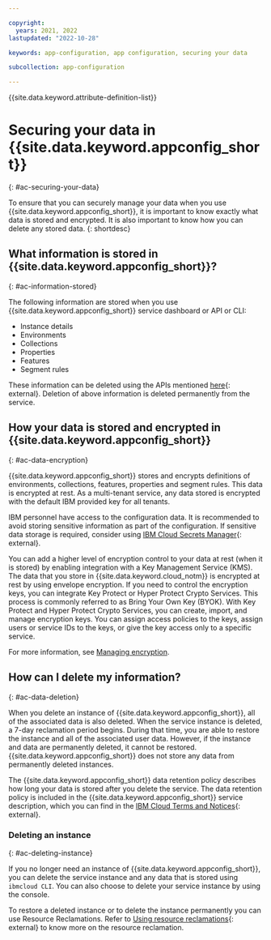 ```yaml
---

copyright:
  years: 2021, 2022
lastupdated: "2022-10-28"

keywords: app-configuration, app configuration, securing your data

subcollection: app-configuration

---
```


{{site.data.keyword.attribute-definition-list}}

# Securing your data in {{site.data.keyword.appconfig_short}}
{: #ac-securing-your-data}

To ensure that you can securely manage your data when you use {{site.data.keyword.appconfig_short}}, it is important to know exactly what data is stored and encrypted. It is also important to know how you can delete any stored data.
{: shortdesc}

## What information is stored in {{site.data.keyword.appconfig_short}}?
{: #ac-information-stored}

The following information are stored when you use {{site.data.keyword.appconfig_short}} service dashboard or API or CLI:

- Instance details
- Environments
- Collections
- Properties
- Features
- Segment rules

These information can be deleted using the APIs mentioned [here](https://cloud.ibm.com/apidocs/app-configuration){: external}. Deletion of above information is deleted permanently from the service.

## How your data is stored and encrypted in {{site.data.keyword.appconfig_short}}
{: #ac-data-encryption}

{{site.data.keyword.appconfig_short}} stores and encrypts definitions of environments, collections, features, properties and segment rules. This data is encrypted at rest.  As a multi-tenant service, any data stored is encrypted with the default IBM provided key for all tenants.

IBM personnel have access to the configuration data. It is recommended to avoid storing sensitive information as part of the configuration. If sensitive data storage is required, consider using [IBM Cloud Secrets Manager](https://cloud.ibm.com/docs/secrets-manager?topic=secrets-manager-getting-started){: external}.

You can add a higher level of encryption control to your data at rest (when it is stored) by enabling integration with a Key Management Service (KMS). The data that you store in {{site.data.keyword.cloud_notm}} is encrypted at rest by using envelope encryption. If you need to control the encryption keys, you can integrate Key Protect or Hyper Protect Crypto Services. This process is commonly referred to as Bring Your Own Key (BYOK). With Key Protect and Hyper Protect Crypto Services, you can create, import, and manage encryption keys. You can assign access policies to the keys, assign users or service IDs to the keys, or give the key access only to a specific service.

For more information, see [Managing encryption](/docs/app-configuration?topic=app-configuration-ac-managing-encryption).

## How can I delete my information?
{: #ac-data-deletion}

When you delete an instance of {{site.data.keyword.appconfig_short}}, all of the associated data is also deleted. When the service instance is deleted, a 7-day reclamation period begins. During that time, you are able to restore the instance and all of the associated user data. However, if the instance and data are permanently deleted, it cannot be restored. {{site.data.keyword.appconfig_short}} does not store any data from permanently deleted instances.

The {{site.data.keyword.appconfig_short}} data retention policy describes how long your data is stored after you delete the service. The data retention policy is included in the {{site.data.keyword.appconfig_short}} service description, which you can find in the [IBM Cloud Terms and Notices](https://cloud.ibm.com/docs/overview?topic=overview-terms){: external}.

### Deleting an instance
{: #ac-deleting-instance}

If you no longer need an instance of {{site.data.keyword.appconfig_short}}, you can delete the service instance and any data that is stored using `ibmcloud CLI`. You can also choose to delete your service instance by using the console.

To restore a deleted instance or to delete the instance permanently you can use Resource Reclamations. Refer to [Using resource reclamations](https://cloud.ibm.com/docs/account?topic=account-resource-reclamation){: external} to know more on the resource reclamation.
